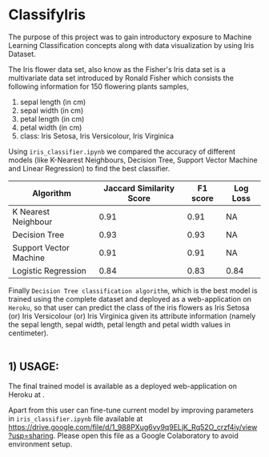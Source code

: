 # ClassifyIris
The purpose of this project was to gain introductory exposure to Machine Learning Classification concepts along with data visualization by using Iris Dataset.

The Iris flower data set, also know as the Fisher's Iris data set is a multivariate data set introduced by Ronald Fisher which consists the following information for 150 flowering plants samples,

1) sepal length (in cm)
2) sepal width (in cm)
3) petal length (in cm)
4) petal width (in cm)
5) class: Iris Setosa, Iris Versicolour, Iris Virginica

Using ```iris_classifier.ipynb``` we compared the accuracy of different models (like  K-Nearest Neighbours, Decision Tree, Support Vector Machine and Linear Regression) to find the best classifier. 

| Algorithm               |  Jaccard Similarity Score  |  F1 score  |  Log Loss  |
|-------------------------|----------------------------|------------|------------|
| K Nearest Neighbour     | 0.91                       | 0.91       | NA         |
| Decision Tree           | 0.93                       | 0.93       | NA         |
| Support Vector Machine  | 0.91                       | 0.91       | NA         |
| Logistic Regression     | 0.84                       | 0.83       | 0.84       |

Finally ```Decision Tree classification algorithm```, which is the best model is trained using the complete dataset and deployed as a web-application on ```Heroku```, so that user can predict the class of the iris flowers as Iris Setosa (or) Iris Versicolour (or) Iris Virginica given its attribute information (namely the sepal length, sepal width, petal length and petal width values in centimeter).
<br><br>

## 1) USAGE:

The final trained model is available as a deployed web-application on Heroku at .

Apart from this user can fine-tune current model by improving parameters in ```iris_classifier.ipynb``` file available at https://drive.google.com/file/d/1_988PXug6vy9q9ELjK_Rq52O_crzf4iy/view?usp=sharing. Please open this file as a Google Colaboratory to avoid environment setup.
<br><br><br>
